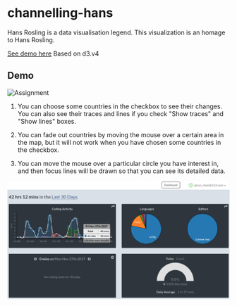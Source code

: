# channelling-hans
Hans Rosling is a data visualisation legend. This visualization is an homage to Hans Rosling.

[See demo here](http://htmlpreview.github.io/?https://github.com/OopsRyan/channelling-hans/blob/master/channelling-hans.html)
Based on d3.v4

## Demo
![Assignment](https://github.com/OopsRyan/channelling-hans/blob/master/themes/channelling-hans.gif?raw=true)

1.	You can choose some countries in the checkbox to see their changes. You can also see their traces and lines if you check "Show traces" and "Show lines" boxes.

2.	You can fade out countries by moving the mouse over a certain area in the map, 
	but it will not work when you have chosen some countries in the checkbox.

3.	You can move the mouse over a particular circle you have interest in, 
	and then focus lines will be drawn so that you can see its detailed data.

![TimeRecords](https://github.com/OopsRyan/channelling-hans/blob/master/themes/waka_time_records.jpg?raw=true)
